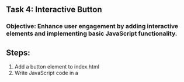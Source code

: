 ## Task 4: Interactive Button

### Objective: Enhance user engagement by adding interactive elements and implementing basic JavaScript functionality.

## Steps:
1. Add a button element to index.html
2. Write JavaScript code in a <script> tag or separate file (script.js) to change the background color when the button is clicked.
3. Test the functionality by clicking the button and observing the background color change.
